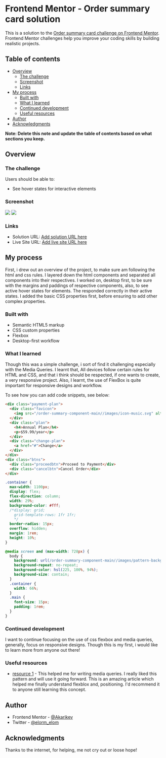 # Frontend Mentor - Order summary card solution

This is a solution to the [Order summary card challenge on Frontend Mentor](https://www.frontendmentor.io/challenges/order-summary-component-QlPmajDUj). Frontend Mentor challenges help you improve your coding skills by building realistic projects.

## Table of contents

- [Overview](#overview)
  - [The challenge](#the-challenge)
  - [Screenshot](#screenshot)
  - [Links](#links)
- [My process](#my-process)
  - [Built with](#built-with)
  - [What I learned](#what-i-learned)
  - [Continued development](#continued-development)
  - [Useful resources](#useful-resources)
- [Author](#author)
- [Acknowledgments](#acknowledgments)

**Note: Delete this note and update the table of contents based on what sections you keep.**

## Overview

### The challenge

Users should be able to:

- See hover states for interactive elements

### Screenshot

![](<./Screenshots/Screenshot%20(21).png>)
![](<./Screenshots/Screenshot (22).png>)

### Links

- Solution URL: [Add solution URL here](https://www.frontendmentor.io/solutions/order-summary-compnent-gwfyLyceQK)
- Live Site URL: [Add live site URL here](https://ordersummaryfrontendm.netlify.app/)

## My process

First, i drew out an overview of the project, to make sure am following the html and css rules. I layered down the html components and separated all components into their respectives.
I worked on, desktop first, to be sure with the margins and paddings of respective components, also, to see active hover states for elements. The responded correctly in their active states. I added the basic CSS properties first, before ensuring to add other complex properties.

### Built with

- Semantic HTML5 markup
- CSS custom properties
- Flexbox
- Desktop-first workflow

### What I learned

Though this was a simple challenge, i sort of find it challenging especially with the Media Queries. I learnt that, All devices follow certain rules for HTML and CSS, and that i think should be respected, if one wants to create, a very responsive project.
Also, I learnt, the use of FlexBox is quite important for responsive designs and workflow.

To see how you can add code snippets, see below:

```html
<div class="payment-plan">
  <div class="favicon">
    <img src="/order-summary-component-main//images/icon-music.svg" alt="" />
  </div>
  <div class="plan">
    <h4>Annual Plan</h4>
    <p>$59.99/year</p>
  </div>
  <div class="change-plan">
    <a href="#">Change</a>
  </div>
</div>
<div class="btns">
  <div class="proceedbtn">Proceed to Payment</div>
  <div class="cancelbtn">Cancel Order</div>
</div>
```

```css
.container {
  max-width: 1100px;
  display: flex;
  flex-direction: column;
  width: 29%;
  background-color: #fff;
  /*display: grid;
    grid-template-rows: 1fr 1fr;
    */
  border-radius: 15px;
  overflow: hidden;
  margin: 1rem;
  height: 10%;
}
```

```css
@media screen and (max-width: 728px) {
  body {
    background: url(/order-summary-component-main//images/pattern-background-mobile.svg);
    background-repeat: no-repeat;
    background-color: hsl(225, 100%, 94%);
    background-size: contain;
  }
  .container {
    width: 66%;
  }
  .main {
    font-size: 15px;
    padding: 1rem;
  }
}
```

### Continued development

I want to continue focusing on the use of css flexbox and media queries, generally, focus on responsive designs. Though this is my first, i would like to learn more from anyone out there!

### Useful resources

- [resource 1](https://www.w3schools.com) - This helped me for writing media queries. I really liked this pattern and will use it going forward. This is an amazing article which helped me finally understand flexblox and, positioning. I'd recommend it to anyone still learning this concept.

## Author

- Frontend Mentor - [@Akarikev](https://www.frontendmentor.io/profile/Akarikev)
- Twitter - [@elorm_elom](https://www.twitter.com/elorm_elom)

## Acknowledgments

Thanks to the internet, for helping, me not cry out or loose hope!
